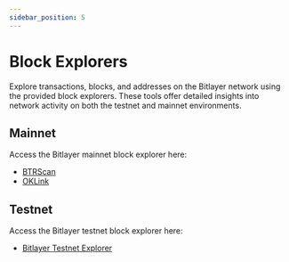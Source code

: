 ```yaml
---
sidebar_position: 5
---
```


# Block Explorers

Explore transactions, blocks, and addresses on the Bitlayer network using the provided block explorers. These tools offer detailed insights into network activity on both the testnet and mainnet environments.

## Mainnet

Access the Bitlayer mainnet block explorer here:
- [BTRScan](https://www.btrscan.com)
- [OKLink](https://www.oklink.com/bitlayer)



## Testnet

Access the Bitlayer testnet block explorer here:
- [Bitlayer Testnet Explorer](https://testnet.btrscan.com)
